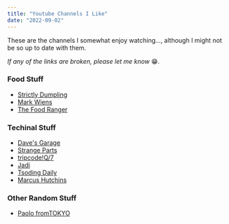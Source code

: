 ```yaml
---
title: "Youtube Channels I Like"
date: "2022-09-02"
---
```


These are the channels I somewhat enjoy watching..., although I might not be so up to date with them.

*If any of the links are broken, please let me know* 😁.


### Food Stuff

* [Strictly Dumpling](https://www.youtube.com/c/strictlydumpling)
* [Mark Wiens](https://www.youtube.com/c/MarkWiens)
* [The Food Ranger](https://www.youtube.com/c/thefoodranger)

### Techinal Stuff

* [Dave's Garage](https://www.youtube.com/c/DavesGarage)
* [Strange Parts](https://www.youtube.com/c/StrangeParts)
* [tripcode!Q/7](https://www.youtube.com/c/tripcodeQ7)
* [Jadi](https://www.youtube.com/c/geekingjadi)
* [Tsoding Daily](https://www.youtube.com/c/TsodingDaily)
* [Marcus Hutchins](https://www.youtube.com/c/MalwareTechBlog)

### Other Random Stuff

* [Paolo fromTOKYO](https://www.youtube.com/c/PaolofromTOKYO)


